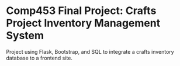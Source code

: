 # Comp453 Final Project: Crafts Project Inventory Management System
Project using Flask, Bootstrap, and SQL to integrate a crafts inventory database to a frontend site.
